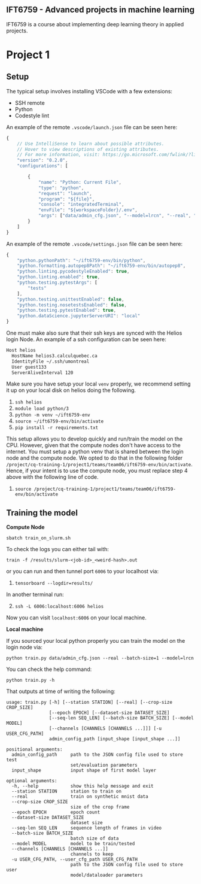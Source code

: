 **IFT6759 - Advanced projects in machine learning**
---

IFT6759 is a course about implementing deep learning theory in applied projects.

# Project 1

Setup
---

The typical setup involves installing VSCode with a few extensions:

- SSH remote
- Python
- Codestyle lint

An example of the remote `.vscode/launch.json` file can be seen here:
```javascript
{
    // Use IntelliSense to learn about possible attributes.
    // Hover to view descriptions of existing attributes.
    // For more information, visit: https://go.microsoft.com/fwlink/?linkid=830387
    "version": "0.2.0",
    "configurations": [

        {
            "name": "Python: Current File",
            "type": "python",
            "request": "launch",
            "program": "${file}",
            "console": "integratedTerminal",
            "envFile": "${workspaceFolder}/.env",
            "args": ["data/admin_cfg.json", "--model=lrcn", "--real", "--batch-size=2"]
        }
    ]
}
```

An example of the remote `.vscode/settings.json` file can be seen here:
```javascript
{
    "python.pythonPath": "~/ift6759-env/bin/python",
    "python.formatting.autopep8Path": "~/ift6759-env/bin/autopep8",
    "python.linting.pycodestyleEnabled": true,
    "python.linting.enabled": true,
    "python.testing.pytestArgs": [
        "tests"
    ],
    "python.testing.unittestEnabled": false,
    "python.testing.nosetestsEnabled": false,
    "python.testing.pytestEnabled": true,
    "python.dataScience.jupyterServerURI": "local"
}
```


One must make also sure that their ssh keys are synced with the Helios login Node.
An example of a ssh configuration can be seen here:

```bash
Host helios
  HostName helios3.calculquebec.ca
  IdentityFile ~/.ssh/umontreal
  User guest133
  ServerAliveInterval 120
```

Make sure you have setup your local `venv` properly, we recommend setting it up on your local disk on helios doing the following.

1.  `ssh helios`
1.  `module load python/3`
1.  `python -m venv ~/ift6759-env`
1.  `source ~/ift6759-env/bin/activate`
1.  `pip install -r requirements.txt`

This setup allows you to develop quickly and run/train the model on the CPU. However, given that the compute nodes don't have access to the internet. You must setup a python venv that is shared between the login node and the compute node. We opted to do that in the following folder `/project/cq-training-1/project1/teams/team06/ift6759-env/bin/activate`. Hence, if your intent is to use the compute node, you must replace step 4 above with the following line of code.

1. `source /project/cq-training-1/project1/teams/team06/ift6759-env/bin/activate`


Training the model
---

**Compute Node**

`sbatch train_on_slurm.sh`

To check the logs you can either tail with:

`train -f /results/slurm-<job-id>_<weird-hash>.out`

or you can run and then tunnel port `6006` to your localhost via:

1. `tensorboard --logdir=results/`

In another terminal run:

2. `ssh -L 6006:localhost:6006 helios`

Now you can visit `localhost:6006` on your local machine.

**Local machine**

If you sourced your local python properly you can train the model on the login node via:

`python train.py data/admin_cfg.json --real --batch-size=1 --model=lrcn`

You can check the help command:

`python train.py -h`

That outputs at time of writing the following:

```
usage: train.py [-h] [--station STATION] [--real] [--crop-size CROP_SIZE]
                [--epoch EPOCH] [--dataset-size DATASET_SIZE]
                [--seq-len SEQ_LEN] [--batch-size BATCH_SIZE] [--model MODEL]
                [--channels [CHANNELS [CHANNELS ...]]] [-u USER_CFG_PATH]
                admin_config_path [input_shape [input_shape ...]]

positional arguments:
  admin_config_path     path to the JSON config file used to store test
                        set/evaluation parameters
  input_shape           input shape of first model layer

optional arguments:
  -h, --help            show this help message and exit
  --station STATION     station to train on
  --real                train on synthetic mnist data
  --crop-size CROP_SIZE
                        size of the crop frame
  --epoch EPOCH         epoch count
  --dataset-size DATASET_SIZE
                        dataset size
  --seq-len SEQ_LEN     sequence length of frames in video
  --batch-size BATCH_SIZE
                        batch size of data
  --model MODEL         model to be train/tested
  --channels [CHANNELS [CHANNELS ...]]
                        channels to keep
  -u USER_CFG_PATH, --user_cfg_path USER_CFG_PATH
                        path to the JSON config file used to store user
                        model/dataloader parameters
```


